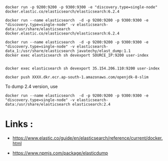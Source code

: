 
```
docker run -p 9200:9200 -p 9300:9300 -e "discovery.type=single-node" docker.elastic.co/elasticsearch/elasticsearch:6.2.4

docker run --name elasticsearch  -d -p 9200:9200 -p 9300:9300 -e "discovery.type=single-node" -v elasticsearch-data:/usr/share/elasticsearch docker.elastic.co/elasticsearch/elasticsearch:6.2.4

docker run --name elasticsearch  -d -p 9200:9200 -p 9300:9300 -e "discovery.type=single-node" -v elasticsearch-data_1:/usr/share/elasticsearch javatechy/elast_dump:1.1 
docker exec elasticsearch sh devexport SOURCE_IP:9200 user-index


docker exec elasticsearch sh devexport 35.154.206.110:9200 user-index

docker push XXXX.dkr.ecr.ap-south-1.amazonaws.com/openjdk-8-slim

```

To dump 2.4 version, use

```
docker run --name elasticsearch  -d -p 9200:9200 -p 9300:9300 -e "discovery.type=single-node" -v elasticsearch-data:/usr/share/elasticsearch elasticsearch:2.4
```


# Links :

- https://www.elastic.co/guide/en/elasticsearch/reference/current/docker.html

- https://www.npmjs.com/package/elasticdump
